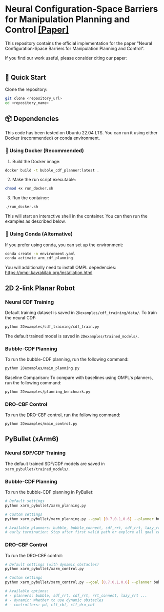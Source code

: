 Neural Configuration-Space Barriers for Manipulation Planning and Control [[Paper]](https://arxiv.org/)
===========================================


This repository contains the official implementation for the paper "Neural Configuration-Space Barriers for Manipulation Planning and Control".

If you find our work useful, please consider citing our paper:
```

``` 

## 🚀 Quick Start
Clone the repository: 
```bash
git clone <repository_url>
cd <repository_name>
```

## 📦 Dependencies
This code has been tested on Ubuntu 22.04 LTS. You can run it using either Docker (recommended) or conda environment.

### 🐳 Using Docker (Recommended)
1. Build the Docker image:
```bash
docker build -t bubble_cdf_planner:latest .
```

2. Make the run script executable:
```bash
chmod +x run_docker.sh
```

3. Run the container:
```bash
./run_docker.sh
```

This will start an interactive shell in the container. You can then run the examples as described below.

### 🐍 Using Conda (Alternative)
If you prefer using conda, you can set up the environment:
```bash
conda create -n environment.yaml
conda activate arm_cdf_planning
```

You will additionally need to install OMPL depedencies: https://ompl.kavrakilab.org/installation.html

## 2D 2-link Planar Robot

### Neural CDF Training
Default training dataset is saved in `2Dexamples/cdf_training/data/`. To train the neural CDF:
```bash
python 2Dexamples/cdf_training/cdf_train.py
```
The default trained model is saved in `2Dexamples/trained_models/`.

### Bubble-CDF Planning
To run the bubble-CDF planning, run the following command:
```bash
python 2Dexamples/main_planning.py
```

Baseline Comparison:
To compare with baselines using OMPL's planners, run the following command:
```bash
python 2Dexamples/planning_benchmark.py
```

### DRO-CBF Control
To run the DRO-CBF control, run the following command:
```bash
python 2Dexamples/main_control.py
```

## PyBullet (xArm6)

### Neural SDF/CDF Training

The default trained SDF/CDF models are saved in `xarm_pybullet/trained_models/`.

### Bubble-CDF Planning
To run the bubble-CDF planning in PyBullet:
```bash
# Default settings
python xarm_pybullet/xarm_planning.py

# Custom settings
python xarm_pybullet/xarm_planning.py --goal [0.7,0.1,0.6] --planner bubble --seed 42 --gui True --early_termination True

# Available planners: bubble, bubble_connect, sdf_rrt, cdf_rrt, lazy_rrt, rrt_connect ...
# early termination: Stop after first valid path or explore all goal configurations
```


### DRO-CBF Control
To run the DRO-CBF control:
```bash
# Default settings (with dynamic obstacles)
python xarm_pybullet/xarm_control.py

# Custom settings
python xarm_pybullet/xarm_control.py --goal [0.7,0.1,0.6] --planner bubble --controller clf_dro_cbf --dynamic True --gui True --early_termination True

# Available options:
# - planners: bubble, sdf_rrt, cdf_rrt, rrt_connect, lazy_rrt ...
# - dynamic: Whether to use dynamic obstacles
# - controllers: pd, clf_cbf, clf_dro_cbf
```










